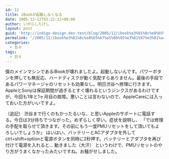 ```yaml
---
id: 13
title: iBookが起動しなくなる
date: 2005-12-12T03:22:12+00:00
author: いがらしたけし
layout: post
guid: 'http://indigo-design.dev.test/blog/2005/12/ibook%e3%81%8c%e8%b5%b7%e5%8b%95%e3%81%97%e3%81%aa%e3%81%8f%e3%81%aa%e3%82%8b/'
permalink: '/2005/12/ibook%e3%81%8c%e8%b5%b7%e5%8b%95%e3%81%97%e3%81%aa%e3%81%8f%e3%81%aa%e3%82%8b/'
categories:
  - 日々
tags:
  - 日々
---
```

僕のメインマシンであるiBookが壊れましたよ。起動しないんです。パワーボタンを押しても無反応、ハードディスクが動く気配すらありません。最後の手段であるパワーマネージャのリセットも効果なし。明日渋谷へ修理に行きます。
AppleとSonyは保証期間が過ぎるとすぐ壊れるというジンクスがあるわけですが、今回も1年と1ヶ月目の故障。悪いことは言わないので、AppleCareには入っておいた方がいいですよ。

<!--more-->
（追記）
渋谷まで行くのもかったるいな、と思いAppleのサポートに電話する。今日は3分待ちでつながった。めずらしく早い。症状を説明し、
「では修理の手配を取らせて頂きます。その前にもう一度PMUリセットをして頂いてもよろしいでしょうか」
はいはい、バッテリーとACアダプタを外してctrl+shift+optionと電源ボタンを同時に2秒押す。バッテリーとアダプタを再び付けて電源を入れると…
動きました（大汗）
というわけで、PMUリセットのやり方がうまくなかったみたいですね。お騒がせしました。